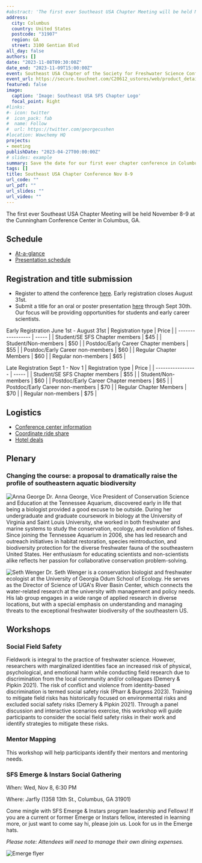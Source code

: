 ```yaml
---
#abstract: 'The first ever Southeast USA Chapter Meeting will be held November 8-9 at the Cunningham Conference Center in Columbus, GA.'
address:
  city: Columbus
  country: United States
  postcode: "31907"
  region: GA
  street: 3100 Gentian Blvd
all_day: false
authors: []
date: "2023-11-08T09:30:00Z"
date_end: "2023-11-09T15:00:00Z"
event: Southeast USA Chapter of the Society for Freshwater Science Conference
event_url: https://secure.touchnet.com/C20612_ustores/web/product_detail.jsp?PRODUCTID=2496&FROMQRCODE=true
featured: false
image:
  caption: 'Image: Southeast USA SFS Chapter Logo'
  focal_point: Right
#links:
#- icon: twitter
#  icon_pack: fab
#  name: Follow
#  url: https://twitter.com/georgecushen
#location: Wowchemy HQ
projects:
- meeting
publishDate: "2023-04-27T00:00:00Z"
# slides: example
summary: Save the date for our first ever chapter conference in Columbus, GA on November 8-9th.
tags: []
title: Southeast USA Chapter Conference Nov 8-9
url_code: ""
url_pdf: ""
url_slides: ""
url_video: ""
---
```

The first ever Southeast USA Chapter Meeting will be held November 8-9 at the Cunningham Conference Center in Columbus, GA.

## Schedule
- [At-a-glance](https://drive.google.com/file/d/1rtvaQmaz6yCKs-vCgeqswNs07LNuYub4/view?usp=sharing)
- [Presentation schedule](https://drive.google.com/file/d/1RWHTr9KG7rSenLxJ9vZJkm-Ou8_Z53_M/view?usp=sharing)

## Registration and title submission
- Register to attend the conference [here](https://secure.touchnet.com/C20612_ustores/web/product_detail.jsp?PRODUCTID=2496&FROMQRCODE=true). Early registration closes August 31st.
- Submit a title for an oral or poster presentation [here](https://columbusstate.formstack.com/forms/faculty_and_graduate_research_conference_proposal) through Sept 30th. Our focus will be providing opportunities for students and early career scientists.

Early Registration June 1st - August 31st
| Registration type | Price |
| ----------------- | ----- |
| Student/SE SFS Chapter members | $45 |
| Student/Non-members | $50 |
| Postdoc/Early Career Chapter members | $55 |
| Postdoc/Early Career non-members | $60 |
| Regular Chapter Members | $60 |
| Regular non-members | $65 |

Late Registration Sept 1 - Nov 1
| Registration type | Price |
| ----------------- | ----- |
| Student/SE SFS Chapter members | $55 |
| Student/Non-members | $60 |
| Postdoc/Early Career Chapter members | $65 |
| Postdoc/Early Career non-members | $70 |
| Regular Chapter Members | $70 |
| Regular non-members | $75 |

## Logistics
- [Conference center information](https://conference.columbusstate.edu/)
- [Coordinate ride share](https://docs.google.com/spreadsheets/d/1Xyq5hOKP3jWTuMt1YGy7npOpCpiQrQPMmdZHLKNVcjw/edit?usp=sharing)
- [Hotel deals](https://events.columbusstate.edu/hotels/)

## Plenary
### Changing the course: a proposal to dramatically raise the profile of southeastern aquatic biodiversity

![Anna George](ALG_2023.jpg)
Dr. Anna George, Vice President of Conservation Science and Education at the Tennessee Aquarium, discovered early in life that being a biologist provided a good excuse to be outside.  During her undergraduate and graduate coursework in biology at the University of Virginia and Saint Louis University, she worked in both freshwater and marine systems to study the conservation, ecology, and evolution of fishes. Since joining the Tennessee Aquarium in 2006, she has led research and outreach initiatives in habitat restoration, species reintroduction, and biodiversity protection for the diverse freshwater fauna of the southeastern United States.  Her enthusiasm for educating scientists and non-scientists alike reflects her passion for collaborative conservation problem-solving. 

![Seth Wenger](wenger2014.jpg)
Dr. Seth Wenger is a conservation biologist and freshwater ecologist at the University of Georgia Odum School of Ecology. He serves as the Director of Science of UGA's River Basin Center, which connects the water-related research at the university with management and policy needs. His lab group engages in a wide range of applied research in diverse locations, but with a special emphasis on understanding and managing threats to the exceptional freshwater biodiversity of the southeastern US. 

## Workshops
### Social Field Safety
Fieldwork is integral to the practice of freshwater science. However, researchers with marginalized identities face an increased risk of physical, psychological, and emotional harm while conducting field research due to discrimination from the local community and/or colleagues (Demery & Pipkin 2021). The risk of conflict and violence from identity-based discrimination is termed social safety risk (Pharr & Burgess 2023). Training to mitigate field risks has historically focused on environmental risks and excluded social safety risks (Demery & Pipkin 2021). Through a panel discussion and interactive scenarios exercise, this workshop will guide participants to consider the social field safety risks in their work and identify strategies to mitigate these risks.

### Mentor Mapping
This workshop will help participants identify their mentors and mentoring needs.

### SFS Emerge & Instars Social Gathering
When: Wed, Nov 8, 6:30 PM

Where: Jarfly (1358 13th St., Columbus, GA 31901)

Come mingle with SFS Emerge & Instars program leadership and Fellows! If you are a current or former Emerge or Instars fellow, interested in learning more, or just want to come say hi, please join us. Look for us in the Emerge hats.

*Please note: Attendees will need to manage their own dining expenses.*

![Emerge flyer](EmergeSFS_SE_Social_square.png)

